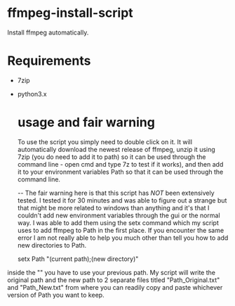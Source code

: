 # ffmpeg-install-script
Install ffmpeg automatically.


# Requirements
- 7zip
- python3.x


  # usage and fair warning
  To use the script you simply need to double click on it. It will automatically download the newest release of ffmpeg, unzip it using 7zip (you do need to add it to path) so it can be used through the command line - open cmd and type 7z to test if it works), and then add it to your environment variables Path so that it can be used through the command line.
  
  -- The fair warning here is that this script has *NOT* been extensively tested. I tested it for 30 minutes and was able to figure out a strange but that might be more related to windows than anything and it's that I couldn't add new environment variables through the gui or the normal way. I was able to add them using the setx command which my script uses to add ffmpeg to Path in the first place. If you encounter the same error I am not really able to help you much other than tell you how to add new directories to Path.

  setx Path "(current path);(new directory)"

inside the "" you have to use your previous path. My script will write the original path and the new path to 2 separate files titled "Path_Original.txt" and "Path_New.txt" from where you can readily copy and paste whichever version of Path you want to keep. 
